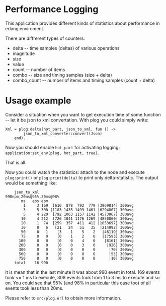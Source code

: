Performance Logging
==

This application provides different kinds of statistics about performance in
erlang enviroment.

There are diffrerent types of counters:
* delta -- time samples (deltas) of various operations
* magnitude 
* size
* value
* count -- number of items
* combo -- size and timing samples (size + delta)
* combo_count -- number of items and timing samples (count + delta)

Usage example
==

Consider a situation when you want to get execution time of some function -- let
it be json to xml convertation. With plog you could simply write:

    Xml = plog:delta(hot_part, json_to_xml, fun () ->
            json_to_xml_converter:convert(Json)
        end).

Now you should enable `hot_part` for activating logging: 
`application:set_env(plog, hot_part, true)`.

That is all.

Now you could watch the statistics: attach to the node and execute `plog:print()` or
`plog:print(delta)` to print only delta-statistic. The output would be something like: 

        json_to_xml                                     990epm,20ms@95%,20ms@98%
           ms   eps epm
            1     3 169  [616  878  792  779 |3969814] 300avg
            3     5 308 [1183 1435 1499 1461 |6294807] 300avg
            5     4 220  [792 1063 1157 1142 |4573967] 300avg
           10     4 212  [726 1041 1176 1269 |4850060] 300avg
           20     1  74  [259  357  411  412 |1853697] 300avg
           30     0   6   [21   24   51   35  |214992] 300avg
           50     0   1    [3    1    5    2   |46119] 300avg
           75     0   0    [0    1    2    0   |17593] 300avg
          100     0   0    [0    0    4    0    |8161] 300avg
          200     0   0    [0    0    3    0     |926] 300avg
          300     0   0    [0    0    0    0      |70] 300avg
          500     0   0    [0    0    0    0      |53] 300avg
          750     0   0    [0    0    0    0      |10] 300avg
        total    16 990

It is mean that in the last minute it was about 990 event in total. 169 events took
<= 1 ms to execute, 308 events took from 1 to 3 ms to execute and so on. You could
see that 95% (and 98% in particular this case too) of all events took less than 20ms.

Please refer to `src/plog.erl` to obtain more information.

